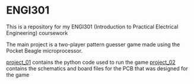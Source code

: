 # ENGI301
This is a repository for my ENGI301 (Introduction to Practical Electrical Engineering) coursework

The main project is a two-player pattern guesser game made using the Pocket Beagle microprocessor.

[project_01](https://github.com/deepsn458/ENGI301/tree/main/project_01) contains the python code used to run the game
[project_02](https://github.com/deepsn458/ENGI301/tree/main/project_02) contains the schematics and board files for the PCB that was designed for the game
